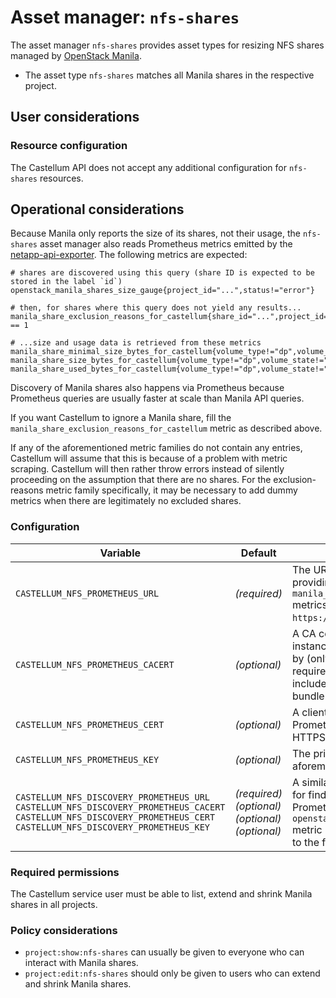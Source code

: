 <!--
SPDX-FileCopyrightText: 2025 SAP SE

SPDX-License-Identifier: Apache-2.0
-->

# Asset manager: `nfs-shares`

The asset manager `nfs-shares` provides asset types for resizing NFS shares
managed by [OpenStack Manila](https://wiki.openstack.org/wiki/Manila).

* The asset type `nfs-shares` matches all Manila shares in the respective project.

## User considerations

### Resource configuration

The Castellum API does not accept any additional configuration for `nfs-shares` resources.

## Operational considerations

Because Manila only reports the size of its shares, not their usage, the `nfs-shares` asset manager also reads
Prometheus metrics emitted by the [netapp-api-exporter](https://github.com/sapcc/netapp-api-exporter). The following
metrics are expected:

```
# shares are discovered using this query (share ID is expected to be stored in the label `id`)
openstack_manila_shares_size_gauge{project_id="...",status!="error"}

# then, for shares where this query does not yield any results...
manila_share_exclusion_reasons_for_castellum{share_id="...",project_id="...",reason!=""} == 1

# ...size and usage data is retrieved from these metrics
manila_share_minimal_size_bytes_for_castellum{volume_type!="dp",volume_state!="offline",share_id="...",project_id="..."}
manila_share_size_bytes_for_castellum{volume_type!="dp",volume_state!="offline",share_id="...",project_id="..."}
manila_share_used_bytes_for_castellum{volume_type!="dp",volume_state!="offline",share_id="...",project_id="..."}
```

Discovery of Manila shares also happens via Prometheus because Prometheus queries are usually faster at scale than
Manila API queries.

If you want Castellum to ignore a Manila share, fill the `manila_share_exclusion_reasons_for_castellum` metric as
described above.

If any of the aforementioned metric families do not contain any entries, Castellum will assume that this is because of a problem with metric scraping.
Castellum will then rather throw errors instead of silently proceeding on the assumption that there are no shares.
For the exclusion-reasons metric family specifically, it may be necessary to add dummy metrics when there are legitimately no excluded shares.

### Configuration

| Variable | Default | Explanation |
| -------- | ------- | ----------- |
| `CASTELLUM_NFS_PROMETHEUS_URL` | *(required)* | The URL of the Prometheus instance providing the `manila_share_..._for_castellum` metrics (see above), e.g. `https://prometheus.example.org:9090`. |
| `CASTELLUM_NFS_PROMETHEUS_CACERT` | *(optional)* | A CA certificate that the Prometheus instance's server certificate is signed by (only when HTTPS is used). Only required if the CA certificate is not included in the system-wide CA bundle. |
| `CASTELLUM_NFS_PROMETHEUS_CERT` | *(optional)* | A client certificate to present to the Prometheus instance (only when HTTPS is used). |
| `CASTELLUM_NFS_PROMETHEUS_KEY` | *(optional)* | The private key for the aforementioned client certificate. |
| `CASTELLUM_NFS_DISCOVERY_PROMETHEUS_URL`<br>`CASTELLUM_NFS_DISCOVERY_PROMETHEUS_CACERT`<br>`CASTELLUM_NFS_DISCOVERY_PROMETHEUS_CERT`<br>`CASTELLUM_NFS_DISCOVERY_PROMETHEUS_KEY` | *(required)*<br>*(optional)*<br>*(optional)*<br>*(optional)* | A similar set of configuration variables for finding and connecting to the Prometheus instance providing the `openstack_manila_shares_size_gauge` metric (see above). May be identical to the former set. |

### Required permissions

The Castellum service user must be able to list, extend and shrink Manila shares in all projects.

### Policy considerations

- `project:show:nfs-shares` can usually be given to everyone who can interact with Manila shares.
- `project:edit:nfs-shares` should only be given to users who can extend and shrink Manila shares.
